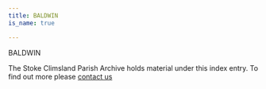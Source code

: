 ```yaml
---
title: BALDWIN
is_name: true

---
```


BALDWIN


The Stoke Climsland Parish Archive holds material under this index entry. To find out more please [contact us](/contact/)
